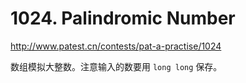 # 1024. Palindromic Number

http://www.patest.cn/contests/pat-a-practise/1024

数组模拟大整数。注意输入的数要用 `long long` 保存。